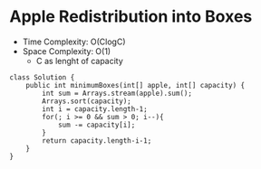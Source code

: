 # Apple Redistribution into Boxes

- Time Complexity: O(ClogC)
- Space Complexity: O(1)
  - C as lenght of capacity

```
class Solution {
    public int minimumBoxes(int[] apple, int[] capacity) {
        int sum = Arrays.stream(apple).sum();
        Arrays.sort(capacity);
        int i = capacity.length-1;
        for(; i >= 0 && sum > 0; i--){
            sum -= capacity[i];
        }
        return capacity.length-i-1;
    }
}
```
